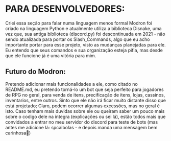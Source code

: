 # PARA DESENVOLVEDORES:
Criei essa seção para falar numa linguagem menos formal
Modron foi criado na linguagem Python e atualmente utiliza a biblioteca Disnake, uma vez que, sua antiga biblioteca (discord.py) foi descontinuada em 2021 - não sendo atualizada para portar os Slash_Commands, algo que eu acho importante portar para esse projeto, visto as mudanças planejadas para ele.
Eu entendo que seus comandos e sua organização esteja pifia, mas desde que ele funcione já é uma vitória para mim.

## Futuro do Modron:
Pretendo adicionar mais funcionalidades a ele, como citado no README.md, eu pretendo torná-lo um bot que seja perfeito para jogadores de RPG no geral, para venda de itens, precificação de itens, lojas, cassinos, inventarios, entre outros.
Sinto que ele não irá ficar muito distante disso que está projetado; Claro, podem ocorrer algumas excessões, mas no geral é isto.
Caso tenham mais duvidas sobre ele ou queiram saber um pouco mais sobre o codigo dele na integra (explicações ou sei lá), estão todos mais que convidados a entrar no meu servidor do discord para teste de bots (mas antes me adicione lá: spcaibolas - e depois manda uma mensagem bem carinhosa🥰)